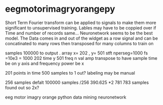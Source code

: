 # eegmotorimagryorangepy

Short Term Fourier transform can be applied to signals to make them more significant to unsupervised training.
Lables may have to be coppied over if Time and number of records same... 
Neuronetwork seems to be the best model.
The Data comes in and out of the widget as a row signal and can be concatinated to many rows then transposed for many columns to train on

samples 100000 to output . array x= 202 , y= 501  stft nperseg=1000 fs =10e3 = 1000 202 time  y 501 freq n val amp
transpose to have sample time be on y axis and frequency power be x 

201 points in time 500 samples to 1 out? labeling may be manual

256 samples defalt 100000 samples /256 390.625 *2 781   783 samples found out so 2x? 

eeg motor imagry orange python data mining neuronetwork 
